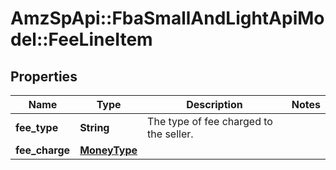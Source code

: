 # AmzSpApi::FbaSmallAndLightApiModel::FeeLineItem

## Properties
Name | Type | Description | Notes
------------ | ------------- | ------------- | -------------
**fee_type** | **String** | The type of fee charged to the seller. | 
**fee_charge** | [**MoneyType**](MoneyType.md) |  | 

